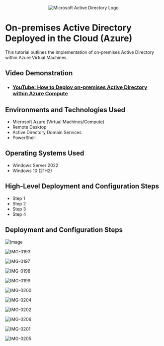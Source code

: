 <p align="center">
<img src="https://i.imgur.com/pU5A58S.png" alt="Microsoft Active Directory Logo"/>
</p>

<h1>On-premises Active Directory Deployed in the Cloud (Azure)</h1>
This tutorial outlines the implementation of on-premises Active Directory within Azure Virtual Machines.<br />


<h2>Video Demonstration</h2>

- ### [YouTube: How to Deploy on-premises Active Directory within Azure Compute](https://www.youtube.com)

<h2>Environments and Technologies Used</h2>

- Microsoft Azure (Virtual Machines/Compute)
- Remote Desktop
- Active Directory Domain Services
- PowerShell

<h2>Operating Systems Used </h2>

- Windows Server 2022
- Windows 10 (21H2)

<h2>High-Level Deployment and Configuration Steps</h2>

- Step 1
- Step 2
- Step 3
- Step 4

<h2>Deployment and Configuration Steps</h2>

![image](https://github.com/aileensae/configure-ad/assets/128826611/cdcf925b-12df-412d-971f-3c9b7e770425)

![IMG-0193](https://github.com/aileensae/configure-ad/assets/128826611/e7289851-d753-4021-bee0-1aec2c422fe0)

![IMG-0197](https://github.com/aileensae/configure-ad/assets/128826611/415c20bb-201c-4597-a6b2-865330312054)

![IMG-0198](https://github.com/aileensae/configure-ad/assets/128826611/71b5b751-a4ed-451c-a458-7824541b7b11)

![IMG-0199](https://github.com/aileensae/configure-ad/assets/128826611/a8830a45-25d8-46ca-8f44-823acbe33fe3)

![IMG-0200](https://github.com/aileensae/configure-ad/assets/128826611/be115efb-841e-441f-b379-5a19f4b2c3e4)

![IMG-0204](https://github.com/aileensae/configure-ad/assets/128826611/c3898d8e-e342-43e9-9406-8dc401f6fa83)

![IMG-0202](https://github.com/aileensae/configure-ad/assets/128826611/1e20b332-3748-458a-99f9-f489b1bf4735)

![IMG-0206](https://github.com/aileensae/configure-ad/assets/128826611/9acc1e23-97ea-4b03-a6bb-6b0fc21c8806)

![IMG-0201](https://github.com/aileensae/configure-ad/assets/128826611/b86dcca8-6830-4b21-8ac7-b7c8615312ff)

![IMG-0205](https://github.com/aileensae/configure-ad/assets/128826611/131a0281-b0bf-4b2d-a57a-74043eac0f65)









